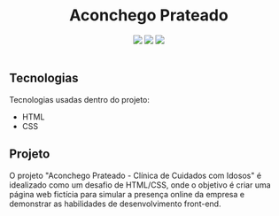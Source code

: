 <h1 align=center> Aconchego Prateado</h1>

<!---Esses são exemplos. Veja https://shields.io para outras pessoas ou para personalizar este conjunto de escudos. Você pode querer incluir dependências, status do projeto e informações de licença aqui

https://simpleicons.org ICONS--->

<div align=center>
<img src="https://img.shields.io/github/repo-size/mellralla/desafio_2_HTML_DIO?color=ffa6d2&label=general%20size&logo=github&logoColor=ffa6d2&style=for-the-badge"/>
<img src="https://img.shields.io/github/languages/count/mellralla/desafio_2_HTML_DIO?&logo=academia&logoColor=ffa6d2&color=ffa6d2&label=LANGUAGES&style=for-the-badge"/>
<img src="https://img.shields.io/github/directory-file-count/mellralla/desafio_2_HTML_DIO?&logo=onlyoffice&logoColor=ffa6d2&color=ffa6d2&label=Files&style=for-the-badge"/>
</div>

<br>

## Tecnologias

Tecnologias usadas dentro do projeto:

- HTML
- CSS

## Projeto

O projeto "Aconchego Prateado - Clínica de Cuidados com Idosos" é idealizado como um desafio de HTML/CSS, onde o objetivo é criar uma página web fictícia para simular a presença online da empresa e demonstrar as habilidades de desenvolvimento front-end.
